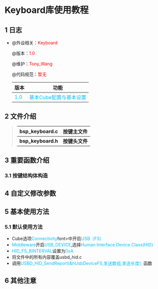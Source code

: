# Keyboard库使用教程

## 1 日志

 * @外设相关：<font color=Red>Keyboard</font >

   @版本：<font color=Red>1.0</font >

   @维护：<font color=Red>Tony_Wang</font >

   @代码规范：<font color=Red>暂无</font>
   
    
   
  
   | 版本                               |                         功能                          |
   | :--------------------------------- | :---------------------------------------------------: |
   | <font color=DeepSkyBlue>1.0</font> | <font color=DeepSkyBlue>基本Cube配置与基本设置</font> |


 ## 2 文件介绍

> | bsp_keyboard.c     | 按键主文件     |
> | ------------------ | -------------- |
> | **bsp_keyboard.h** | **按键头文件** |

 ## 3 重要函数介绍

### 3.1 按键结构体构造



 ## 4 自定义修改参数




 ## 5 基本使用方法

### 5.1 默认使用方法

* Cube选项<font color='DeepSkyBlue'>Connectivity</font>font>中开启<font color='DeepSkyBlue'>USB（FS）</font>
* <font color='DeepSkyBlue'>Middleware</font>开启<font color='DeepSkyBlue'>USB_DEVICE</font>,选择<font color='DeepSkyBlue'>Human Interface Device Class(HID)</font>
* <font color='DeepSkyBlue'>HID_FS_BINTERVAL</font>设置为<font color='DeepSkyBlue'>0xA</font>
* 将文件中的所有内容覆盖usbd_hid.c
* 调用<font color='DeepSkyBlue'>USBD_HID_SendReport(&hUsbDeviceFS,发送数组,发送长度); </font>函数




 ## 6 其他注意



 

